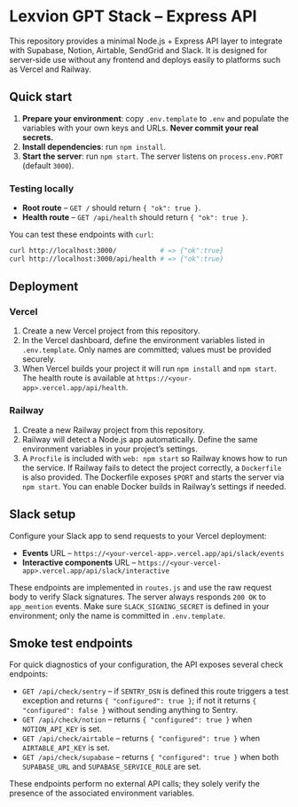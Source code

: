 # Lexvion GPT Stack – Express API

This repository provides a minimal Node.js + Express API layer to integrate
with Supabase, Notion, Airtable, SendGrid and Slack.  It is designed
for server‑side use without any frontend and deploys easily to
platforms such as Vercel and Railway.

## Quick start

1. **Prepare your environment**: copy `.env.template` to `.env` and
   populate the variables with your own keys and URLs.  **Never
   commit your real secrets.**
2. **Install dependencies**: run `npm install`.
3. **Start the server**: run `npm start`.  The server listens on
   `process.env.PORT` (default `3000`).

### Testing locally

- **Root route** – `GET /` should return `{ "ok": true }`.
- **Health route** – `GET /api/health` should return `{ "ok": true }`.

You can test these endpoints with `curl`:

```sh
curl http://localhost:3000/           # => {"ok":true}
curl http://localhost:3000/api/health # => {"ok":true}
```

## Deployment

### Vercel

1. Create a new Vercel project from this repository.
2. In the Vercel dashboard, define the environment variables listed
   in `.env.template`.  Only names are committed; values must be
   provided securely.
3. When Vercel builds your project it will run `npm install` and
   `npm start`.  The health route is available at
   `https://<your-app>.vercel.app/api/health`.

### Railway

1. Create a new Railway project from this repository.
2. Railway will detect a Node.js app automatically.  Define the same
   environment variables in your project’s settings.
3. A `Procfile` is included with `web: npm start` so Railway knows
   how to run the service.  If Railway fails to detect the project
   correctly, a `Dockerfile` is also provided.  The Dockerfile
   exposes `$PORT` and starts the server via `npm start`.  You can
   enable Docker builds in Railway’s settings if needed.

## Slack setup

Configure your Slack app to send requests to your Vercel deployment:

- **Events** URL – `https://<your-vercel-app>.vercel.app/api/slack/events`
- **Interactive components** URL – `https://<your-vercel-app>.vercel.app/api/slack/interactive`

These endpoints are implemented in `routes.js` and use the raw
request body to verify Slack signatures.  The server always responds
`200 OK` to `app_mention` events.  Make sure `SLACK_SIGNING_SECRET`
is defined in your environment; only the name is committed in
`.env.template`.

## Smoke test endpoints

For quick diagnostics of your configuration, the API exposes several
check endpoints:

- `GET /api/check/sentry` – if `SENTRY_DSN` is defined this route triggers
  a test exception and returns `{ "configured": true }`; if not it
  returns `{ "configured": false }` without sending anything to Sentry.
- `GET /api/check/notion` – returns `{ "configured": true }` when
  `NOTION_API_KEY` is set.
- `GET /api/check/airtable` – returns `{ "configured": true }` when
  `AIRTABLE_API_KEY` is set.
- `GET /api/check/supabase` – returns `{ "configured": true }` when
  both `SUPABASE_URL` and `SUPABASE_SERVICE_ROLE` are set.

These endpoints perform no external API calls; they solely verify the
presence of the associated environment variables.